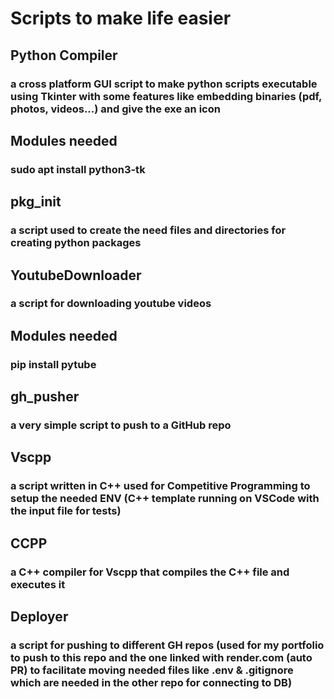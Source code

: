 # Scripts to make life easier
## Python Compiler
### a cross platform GUI script to make python scripts executable using Tkinter with some features like embedding binaries (pdf, photos, videos...) and give the exe an icon
## Modules needed
### sudo apt install python3-tk
## pkg_init 
### a script used to create the need files and directories for creating python packages
## YoutubeDownloader
### a script for downloading youtube videos
## Modules needed
### pip install pytube
## gh_pusher
### a very simple script to push to a GitHub repo
## Vscpp
### a script written in C++ used for Competitive Programming to setup the needed ENV (C++ template running on VSCode with the input file for tests)
## CCPP
### a C++ compiler for Vscpp that compiles the C++ file and executes it 
## Deployer
### a script for pushing to different GH repos (used for my portfolio to push to this repo and the one linked with render.com (auto PR) to facilitate moving needed files like .env & .gitignore which are needed in the other repo for connecting to DB)